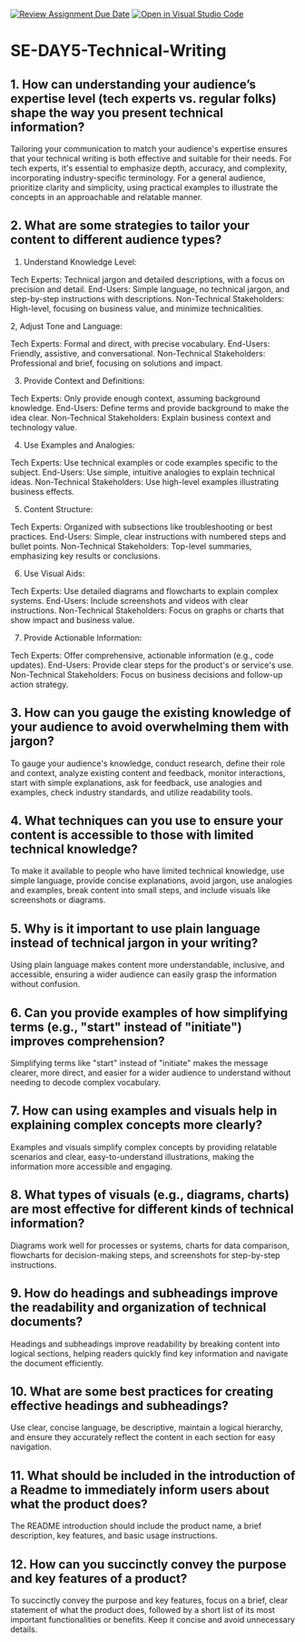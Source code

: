 [![Review Assignment Due Date](https://classroom.github.com/assets/deadline-readme-button-22041afd0340ce965d47ae6ef1cefeee28c7c493a6346c4f15d667ab976d596c.svg)](https://classroom.github.com/a/zsAR-pyY)
[![Open in Visual Studio Code](https://classroom.github.com/assets/open-in-vscode-2e0aaae1b6195c2367325f4f02e2d04e9abb55f0b24a779b69b11b9e10269abc.svg)](https://classroom.github.com/online_ide?assignment_repo_id=18589513&assignment_repo_type=AssignmentRepo)
# SE-DAY5-Technical-Writing
## 1. How can understanding your audience’s expertise level (tech experts vs. regular folks) shape the way you present technical information?

Tailoring your communication to match your audience's expertise ensures that your technical writing is both effective and suitable for their needs. For tech experts, it's essential to emphasize depth, accuracy, and complexity, incorporating industry-specific terminology. For a general audience, prioritize clarity and simplicity, using practical examples to illustrate the concepts in an approachable and relatable manner.

## 2. What are some strategies to tailor your content to different audience types?

1. Understand Knowledge Level:

Tech Experts: Technical jargon and detailed descriptions, with a focus on precision and detail.
End-Users: Simple language, no technical jargon, and step-by-step instructions with descriptions.
Non-Technical Stakeholders: High-level, focusing on business value, and minimize technicalities.

2, Adjust Tone and Language:

Tech Experts: Formal and direct, with precise vocabulary.
End-Users: Friendly, assistive, and conversational.
Non-Technical Stakeholders: Professional and brief, focusing on solutions and impact.

3. Provide Context and Definitions:

Tech Experts: Only provide enough context, assuming background knowledge.
End-Users: Define terms and provide background to make the idea clear.
Non-Technical Stakeholders: Explain business context and technology value.

4. Use Examples and Analogies:

Tech Experts: Use technical examples or code examples specific to the subject.
End-Users: Use simple, intuitive analogies to explain technical ideas.
Non-Technical Stakeholders: Use high-level examples illustrating business effects.

5. Content Structure:

Tech Experts: Organized with subsections like troubleshooting or best practices.
End-Users: Simple, clear instructions with numbered steps and bullet points.
Non-Technical Stakeholders: Top-level summaries, emphasizing key results or conclusions.

6. Use Visual Aids:

Tech Experts: Use detailed diagrams and flowcharts to explain complex systems.
End-Users: Include screenshots and videos with clear instructions.
Non-Technical Stakeholders: Focus on graphs or charts that show impact and business value.

7. Provide Actionable Information:

Tech Experts: Offer comprehensive, actionable information (e.g., code updates).
End-Users: Provide clear steps for the product's or service's use.
Non-Technical Stakeholders: Focus on business decisions and follow-up action strategy.

## 3. How can you gauge the existing knowledge of your audience to avoid overwhelming them with jargon?

To gauge your audience's knowledge, conduct research, define their role and context, analyze existing content and feedback, monitor interactions, start with simple explanations, ask for feedback, use analogies and examples, check industry standards, and utilize readability tools.

## 4. What techniques can you use to ensure your content is accessible to those with limited technical knowledge?

To make it available to people who have limited technical knowledge, use simple language, provide concise explanations, avoid jargon, use analogies and examples, break content into small steps, and include visuals like screenshots or diagrams.

## 5. Why is it important to use plain language instead of technical jargon in your writing?

Using plain language makes content more understandable, inclusive, and accessible, ensuring a wider audience can easily grasp the information without confusion.

## 6. Can you provide examples of how simplifying terms (e.g., "start" instead of "initiate") improves comprehension?

Simplifying terms like "start" instead of "initiate" makes the message clearer, more direct, and easier for a wider audience to understand without needing to decode complex vocabulary.

## 7. How can using examples and visuals help in explaining complex concepts more clearly?

Examples and visuals simplify complex concepts by providing relatable scenarios and clear, easy-to-understand illustrations, making the information more accessible and engaging.

## 8. What types of visuals (e.g., diagrams, charts) are most effective for different kinds of technical information?

Diagrams work well for processes or systems, charts for data comparison, flowcharts for decision-making steps, and screenshots for step-by-step instructions.

## 9. How do headings and subheadings improve the readability and organization of technical documents?

Headings and subheadings improve readability by breaking content into logical sections, helping readers quickly find key information and navigate the document efficiently.

## 10. What are some best practices for creating effective headings and subheadings?

Use clear, concise language, be descriptive, maintain a logical hierarchy, and ensure they accurately reflect the content in each section for easy navigation.

## 11. What should be included in the introduction of a Readme to immediately inform users about what the product does?

The README introduction should include the product name, a brief description, key features, and basic usage instructions.

## 12. How can you succinctly convey the purpose and key features of a product?

To succinctly convey the purpose and key features, focus on a brief, clear statement of what the product does, followed by a short list of its most important functionalities or benefits. Keep it concise and avoid unnecessary details.
